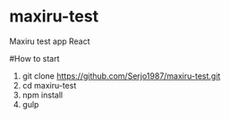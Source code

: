 # maxiru-test
Maxiru test app React

#How to start
1. git clone https://github.com/Serjo1987/maxiru-test.git
2. cd maxiru-test
3. npm install
4. gulp